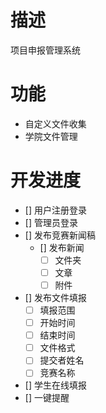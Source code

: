 # 描述
项目申报管理系统

# 功能

- 自定义文件收集
- 学院文件管理

# 开发进度
- [] 用户注册登录
- [] 管理员登录 
- [] 发布竞赛新闻稿
    - [] 发布新闻
        - [ ] 文件夹
        - [ ] 文章
        - [ ] 附件

- [] 发布文件填报
    - [ ] 填报范围
    - [ ] 开始时间
    - [ ] 结束时间
    - [ ] 文件格式
    - [ ] 提交者姓名
    - [ ] 竞赛名称
- [] 学生在线填报
- [] 一键提醒